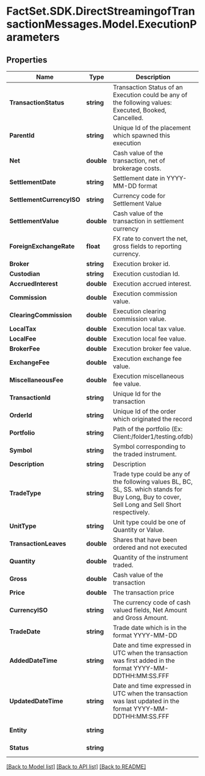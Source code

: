 # FactSet.SDK.DirectStreamingofTransactionMessages.Model.ExecutionParameters

## Properties

Name | Type | Description | Notes
------------ | ------------- | ------------- | -------------
**TransactionStatus** | **string** | Transaction Status of an Execution could be any of the following values: Executed, Booked, Cancelled. | 
**ParentId** | **string** | Unique Id of the placement which spawned this execution | [optional] 
**Net** | **double** | Cash value of the transaction, net of brokerage costs. | 
**SettlementDate** | **string** | Settlement date in YYYY-MM-DD format | 
**SettlementCurrencyISO** | **string** | Currency code for Settlement Value | 
**SettlementValue** | **double** | Cash value of the transaction in settlement currency | 
**ForeignExchangeRate** | **float** | FX rate to convert the net, gross fields to reporting currency. | [optional] 
**Broker** | **string** | Execution broker id. | [optional] 
**Custodian** | **string** | Execution custodian Id. | [optional] 
**AccruedInterest** | **double** | Execution accrued interest. | [optional] 
**Commission** | **double** | Execution commission value. | [optional] 
**ClearingCommission** | **double** | Execution clearing commission value. | [optional] 
**LocalTax** | **double** | Execution local tax value. | [optional] 
**LocalFee** | **double** | Execution local fee value. | [optional] 
**BrokerFee** | **double** | Execution broker fee value. | [optional] 
**ExchangeFee** | **double** | Execution exchange fee value. | [optional] 
**MiscellaneousFee** | **double** | Execution miscellaneous fee value. | [optional] 
**TransactionId** | **string** | Unique Id for the transaction | 
**OrderId** | **string** | Unique Id of the order which originated the record | [optional] 
**Portfolio** | **string** | Path of the portfolio (Ex: Client:/folder1/testing.ofdb) | 
**Symbol** | **string** | Symbol corresponding to the traded instrument. | 
**Description** | **string** | Description | 
**TradeType** | **string** | Trade type could be any of the following values BL, BC, SL, SS.  which stands for Buy Long, Buy to cover, Sell Long and Sell Short respectively. | 
**UnitType** | **string** | Unit type could be one of Quantity or Value. | 
**TransactionLeaves** | **double** | Shares that have been ordered and not executed | [optional] 
**Quantity** | **double** | Quantity of the instrument traded. | 
**Gross** | **double** | Cash value of the transaction | 
**Price** | **double** | The transaction price | [optional] 
**CurrencyISO** | **string** | The currency code of cash valued fields, Net Amount and Gross Amount. | 
**TradeDate** | **string** | Trade date which is in the format YYYY-MM-DD | 
**AddedDateTime** | **string** | Date and time expressed in UTC when the transaction was first added in the format YYYY-MM-DDTHH:MM:SS.FFF | [optional] 
**UpdatedDateTime** | **string** | Date and time expressed in UTC when the transaction was last updated in the format YYYY-MM-DDTHH:MM:SS.FFF | [optional] 
**Entity** | **string** |  | [optional] [readonly] 
**Status** | **string** |  | [optional] [readonly] 

[[Back to Model list]](../README.md#documentation-for-models) [[Back to API list]](../README.md#documentation-for-api-endpoints) [[Back to README]](../README.md)

